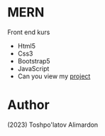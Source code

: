 # MERN
Front end kurs

- Html5
- Css3 
- Bootstrap5
- JavaScript
- Can you view my [project](https://toshpulatovalimardon.github.io/stady/)

# Author 
(2023) Toshpo'latov Alimardon
